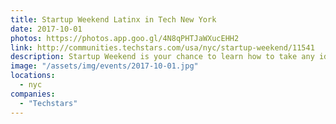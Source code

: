 ```yaml
---
title: Startup Weekend Latinx in Tech New York
date: 2017-10-01
photos: https://photos.app.goo.gl/4N8qPHTJaWXucEHH2
link: http://communities.techstars.com/usa/nyc/startup-weekend/11541
description: Startup Weekend is your chance to learn how to take any idea from concept to creation within a matter of days!
image: "/assets/img/events/2017-10-01.jpg"
locations:
  - nyc
companies:
  - "Techstars"
---
```


